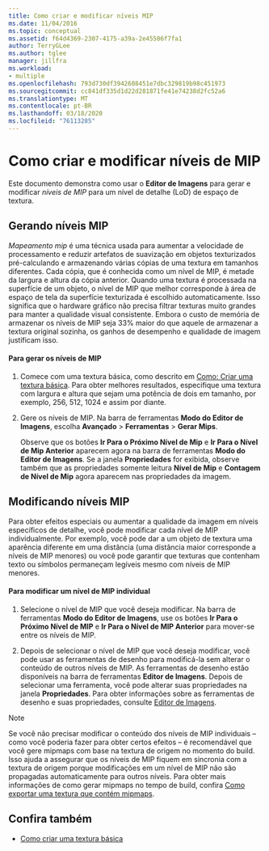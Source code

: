 ```yaml
---
title: Como criar e modificar níveis MIP
ms.date: 11/04/2016
ms.topic: conceptual
ms.assetid: f64d4369-2307-4175-a39a-2e45506f7fa1
author: TerryGLee
ms.author: tglee
manager: jillfra
ms.workload:
- multiple
ms.openlocfilehash: 793d730df3942608451e7dbc329819b98c451973
ms.sourcegitcommit: cc841df335d1d22d281871fe41e74238d2fc52a6
ms.translationtype: MT
ms.contentlocale: pt-BR
ms.lasthandoff: 03/18/2020
ms.locfileid: "76113285"
---
```

# <a name="how-to-create-and-modify-mip-levels"></a>Como criar e modificar níveis de MIP
Este documento demonstra como usar o **Editor de Imagens** para gerar e modificar *níveis de MIP* para um nível de detalhe (LoD) de espaço de textura.

## <a name="generating-mip-levels"></a>Gerando níveis MIP
*Mapeamento mip* é uma técnica usada para aumentar a velocidade de processamento e reduzir artefatos de suavização em objetos texturizados pré-calculando e armazenando várias cópias de uma textura em tamanhos diferentes. Cada cópia, que é conhecida como um nível de MIP, é metade da largura e altura da cópia anterior. Quando uma textura é processada na superfície de um objeto, o nível de MIP que melhor corresponde à área de espaço de tela da superfície texturizada é escolhido automaticamente. Isso significa que o hardware gráfico não precisa filtrar texturas muito grandes para manter a qualidade visual consistente. Embora o custo de memória de armazenar os níveis de MIP seja 33% maior do que aquele de armazenar a textura original sozinha, os ganhos de desempenho e qualidade de imagem justificam isso.

#### <a name="to-generate-mip-levels"></a>Para gerar os níveis de MIP

1. Comece com uma textura básica, como descrito em [Como: Criar uma textura básica](../designers/how-to-create-a-basic-texture.md). Para obter melhores resultados, especifique uma textura com largura e altura que sejam uma potência de dois em tamanho, por exemplo, 256, 512, 1024 e assim por diante.

2. Gere os níveis de MIP. Na barra de ferramentas **Modo do Editor de Imagens**, escolha **Avançado** > **Ferramentas** > **Gerar Mips**.

     Observe que os botões **Ir Para o Próximo Nível de Mip** e **Ir Para o Nível de Mip Anterior** aparecem agora na barra de ferramentas **Modo do Editor de Imagens**. Se a janela **Propriedades** for exibida, observe também que as propriedades somente leitura **Nível de Mip** e **Contagem de Nível de Mip** agora aparecem nas propriedades da imagem.

## <a name="modifying-mip-levels"></a>Modificando níveis MIP
Para obter efeitos especiais ou aumentar a qualidade da imagem em níveis específicos de detalhe, você pode modificar cada nível de MIP individualmente. Por exemplo, você pode dar a um objeto de textura uma aparência diferente em uma distância (uma distância maior corresponde a níveis de MIP menores) ou você pode garantir que texturas que contenham texto ou símbolos permaneçam legíveis mesmo com níveis de MIP menores.

#### <a name="to-modify-an-individual-mip-level"></a>Para modificar um nível de MIP individual

1. Selecione o nível de MIP que você deseja modificar. Na barra de ferramentas **Modo do Editor de Imagens**, use os botões **Ir Para o Próximo Nível de MIP** e **Ir Para o Nível de MIP Anterior** para mover-se entre os níveis de MIP.

2. Depois de selecionar o nível de MIP que você deseja modificar, você pode usar as ferramentas de desenho para modificá-la sem alterar o conteúdo de outros níveis de MIP. As ferramentas de desenho estão disponíveis na barra de ferramentas **Editor de Imagens**. Depois de selecionar uma ferramenta, você pode alterar suas propriedades na janela **Propriedades**. Para obter informações sobre as ferramentas de desenho e suas propriedades, consulte [Editor de Imagens](../designers/image-editor.md).

> [!NOTE]
> Se você não precisar modificar o conteúdo dos níveis de MIP individuais – como você poderia fazer para obter certos efeitos – é recomendável que você gere mipmaps com base na textura de origem no momento do build. Isso ajuda a assegurar que os níveis de MIP fiquem em sincronia com a textura de origem porque modificações em um nível de MIP não são propagadas automaticamente para outros níveis. Para obter mais informações de como gerar mipmaps no tempo de build, confira [Como exportar uma textura que contém mipmaps](../designers/how-to-export-a-texture-that-contains-mipmaps.md).

## <a name="see-also"></a>Confira também

- [Como criar uma textura básica](../designers/how-to-create-a-basic-texture.md)
